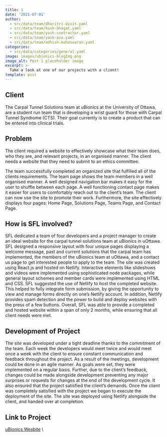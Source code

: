 ```yaml
---
title: 1
date: '2021-07-01'
author: 
  - src/data/team/dharitri-dixit.yaml 
  - src/data/team/kush-bhagat.yaml 
  - src/data/team/yash-contractor.yaml 
  - src/data/team/yash-oza.yaml  
  - src/data/team/adhish-maheswaran.yaml 
categories:
  - src/data/categories/general.yaml
image: images/ubionics-blogImg.png
image_alt: Post 1 placeholder image
excerpt: >-
  Take a look at one of our projects with a client!
template: post
---
```


## Client
The Carpal Tunnel Solutions team at uBionics at the University of Ottawa, are a student run team that is developing a wrist guard for those with Carpal Tunnel Syndrome (CTS). Their goal currently is to create a product that can be entered into clinical trials. 

## Problem
The client required a website to effectively showcase what their team does, who they are, and relevant projects, in an organised manner. The client needs a website that they need to submit to an ethics committee.

The team successfully completed an organized site that fulfilled all of the clients requirements. The team page shows the team members in a well organised manner. A well designed navigation bar makes it easy for the user to shuffle between each page. A well functioning contact page makes it easier for users to comfortably reach out to the client’s team. The client can now use the site to promote their work. Furthermore, the site effectively displays four pages: Home Page, Solutions Page, Teams Page, and Contact Page. 

## How is SFL involved?
SFL dedicated a team of four developers and a project manager to create an ideal website for the carpal tunnel solutions team at uBionics in uOttawa. SFL designed a responsive layout with four unique pages displaying a welcome message, past and current solutions that the carpal team has implemented, the members of the uBionics team at uOttawa, and a contact us page to get interested people to apply to the team. The site was created using React.js and hosted on Netlify. Interactive elements like slideshows and videos were implemented using sophisticated node packages, while general layout schemes and member cards were implemented using HTML and CSS. SFL suggested the use of Netlify to host the completed website. This helped to fully integrate form submission, by giving the opportunity to view and manage forms directly on one’s Netlify account. In addition, Netlify provides spam detection and the power to build and deploy websites with the press of a few buttons. Overall, SFL was able to provide a completed and hosted website within a span of only 2 months, while ensuring that all client needs were met.

## Development of Project
The site was developed under a tight deadline thanks to the commitment of the team. Each week the developers would meet twice and would meet once a week with the client to ensure constant communication and feedback throughout the project. As a result of the meetings, development could be done in an agile manner. As goals were set, they were implemented on a regular basis. Further, due to the client’s feedback, changes could be made alongside development preventing any major surprises or requests for changes at the end of the development cycle. It also ensured that the project satisfied the client’s demands. Once the client was completely satisfied with the project we began to execute the deployment of the site. The site was deployed using Netlify alongside the client, and handed over at completion. 

## Link to Project
[uBionics Wesbite](https://www.ctsbionics.com/) \
